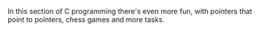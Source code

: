 In this section of C programming there's even more fun, with pointers that
point to pointers, chess games and more tasks. 